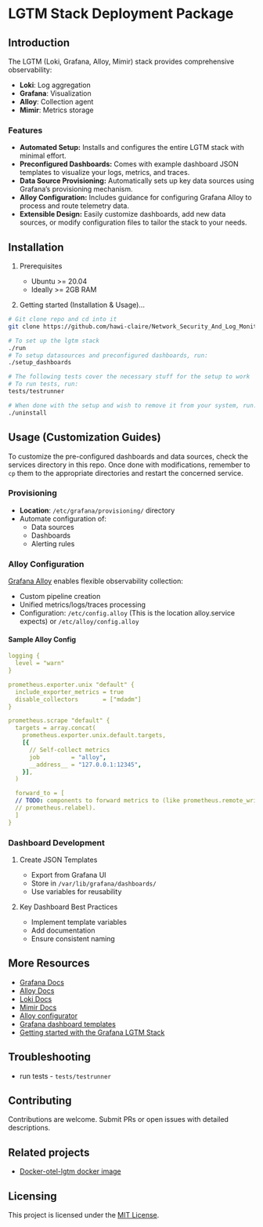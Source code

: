 # LGTM Stack Deployment Package

## Introduction

The LGTM (Loki, Grafana, Alloy, Mimir) stack provides comprehensive observability:
- **Loki**: Log aggregation
- **Grafana**: Visualization
- **Alloy**: Collection agent
- **Mimir**: Metrics storage

### Features

- **Automated Setup:** Installs and configures the entire LGTM stack with minimal effort.
- **Preconfigured Dashboards:** Comes with example dashboard JSON templates to visualize your logs, metrics, and traces.
- **Data Source Provisioning:** Automatically sets up key data sources using Grafana’s provisioning mechanism.
- **Alloy Configuration:** Includes guidance for configuring Grafana Alloy to process and route telemetry data.
- **Extensible Design:** Easily customize dashboards, add new data sources, or modify configuration files to tailor the stack to your needs.

## Installation

1. Prerequisites
   - Ubuntu >= 20.04
   - Ideally >= 2GB RAM

2. Getting started (Installation & Usage)...

```bash
# Git clone repo and cd into it
git clone https://github.com/hawi-claire/Network_Security_And_Log_Monitoring_Dashboard.git && cd Network_Security_And_Log_Monitoring_Dashboard

# To set up the lgtm stack
./run
# To setup datasources and preconfigured dashboards, run:
./setup_dashboards

# The following tests cover the necessary stuff for the setup to work
# To run tests, run:
tests/testrunner

# When done with the setup and wish to remove it from your system, run:
./uninstall
```

## Usage (Customization Guides)

To customize the pre-configured dashboards and data sources, check the services directory in this repo. Once done with modifications, remember to `cp` them to the appropriate directories and restart the concerned service.

### Provisioning

- **Location**: `/etc/grafana/provisioning/` directory
- Automate configuration of:
  - Data sources
  - Dashboards
  - Alerting rules

### Alloy Configuration

[Grafana Alloy](https://grafana.com/docs/alloy/latest/) enables flexible observability collection:

- Custom pipeline creation
- Unified metrics/logs/traces processing
- Configuration: `/etc/config.alloy` (This is the location alloy.service expects) or `/etc/alloy/config.alloy`

#### Sample Alloy Config
```yaml
logging {
  level = "warn"
}

prometheus.exporter.unix "default" {
  include_exporter_metrics = true
  disable_collectors       = ["mdadm"]
}

prometheus.scrape "default" {
  targets = array.concat(
    prometheus.exporter.unix.default.targets,
    [{
      // Self-collect metrics
      job         = "alloy",
      __address__ = "127.0.0.1:12345",
    }],
  )

  forward_to = [
  // TODO: components to forward metrics to (like prometheus.remote_write or
  // prometheus.relabel).
  ]
}
```

### Dashboard Development

1. Create JSON Templates
   - Export from Grafana UI
   - Store in `/var/lib/grafana/dashboards/`
   - Use variables for reusability

2. Key Dashboard Best Practices
   - Implement template variables
   - Add documentation
   - Ensure consistent naming

## More Resources

- [Grafana Docs](https://grafana.com/docs/)
- [Alloy Docs](https://grafana.com/docs/alloy/latest/)
- [Loki Docs](https://grafana.com/docs/loki/latest/)
- [Mimir Docs](https://grafana.com/docs/mimir/latest/)
- [Alloy configurator](https://grafana.github.io/alloy-configurator/)
- [Grafana dashboard templates](https://grafana.com/grafana/dashboards/)
- [Getting started with the Grafana LGTM Stack](https://grafana.com/go/webinar/getting-started-with-grafana-lgtm-stack/)

## Troubleshooting

- run tests -  `tests/testrunner`

## Contributing

Contributions are welcome. Submit PRs or open issues with detailed descriptions.

## Related projects

- [Docker-otel-lgtm docker image](https://github.com/grafana/docker-otel-lgtm)

## Licensing

This project is licensed under the [MIT License](LICENSE).
